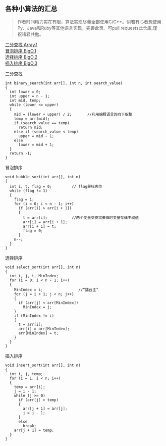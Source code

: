## 各种小算法的汇总

> 作者时间精力实在有限，算法实现尽量全部使用C/C++。倘若有心者想使用Py、Java和Ruby等其他语言实现，完善此页。可pull requests此仓库,谨祝诸君共勉。

<a href='#BinarySearch' >二分查找 Array.1</a>    
<a href='#BubbleSort' >冒泡排序 BigO.1</a>     
<a href='#SelectSort' >选择排序 BigO.2</a>    
<a href='#InsertSort' >插入排序 BigO.3</a>     



<span id="BinarySearch">二分查找</span>    
~~~
int binary_search(int arr[], int n, int search_value)
{
  int lower = 0;
  int upper = n - 1;
  int mid, temp;
  while (lower <= upper)
  {
    mid = (lower + upper) / 2;       //利用编程语言的向下取整
    temp = arr[mid];
    if (search_value == temp)
      return mid;
    else if (search_value < temp)
      upper = mid - 1;
    else
      lower = mid + 1;
  }
  return -1;
}
~~~

<span id="BubbleSort">冒泡排序</span>    
~~~
void bubble_sort(int arr[], int n)
{
  int i, t, flag = 0;         // flag是标志位
  while (flag != 1)
  {
    flag = 1;
    for (i = 0; i < n - 1; i++)
      if (arr[i] > arr[i + 1]) 
      {
        t = arr[i];           //两个变量交换需要临时变量存储中间值
        arr[i] = arr[i + 1];
        arr[i + 1] = t;
        flag = 0;
      }
    n--;
  }
}
~~~    

<span id="SelectSort">选择排序</span>   
~~~   
void select_sort(int arr[], int n)
{
  int i, j, t, MinIndex;
  for (i = 0; i < n - 1; i++)
  {
    MinIndex = i;                //“擂台主”  
    for (j = i + 1; j < n; j++)
    {
      if (arr[j] < arr[MinIndex])
        MinIndex = j;
    }
    if (MinIndex != i)
    {                           
      t = arr[i];
      arr[i] = arr[MinIndex];
      arr[MinIndex] = t;
    }
  }
}
~~~     

<span id="InsertSort">插入排序</span>   
~~~
void insert_sort(int arr[], int n)
{
  int i, j, temp;
  for (i = 1; i < n; i++)
  {
    temp = arr[i];
    j = i - 1;
    while (j >= 0)
      if (arr[j] > temp)
      {
        arr[j + 1] = arr[j];
        j = j - 1;
      }
      else
        break;
    arr[j + 1] = temp;
  }
}
~~~